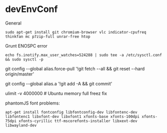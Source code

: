 # devEnvConf
  
General

	sudo apt-get install git chromium-browser vlc indicator-cpufreq thinkfan mc p7zip-full unrar-free htop

Grunt ENOSPC error
	
	echo fs.inotify.max_user_watches=524288 | sudo tee -a /etc/sysctl.conf && sudo sysctl -p



git config --global alias.force-pull '!git fetch --all && git reset --hard origin/master'

git config --global alias.a '!git add -A && git commit'

ulimit -v 4000000 # Ubuntu memory full freez fix


phantomJS font problems:

	apt-get install fontconfig libfontconfig-dev libfontenc-dev libfontenc1 libxfont-dev libxfont1 xfonts-base xfonts-100dpi xfonts-75dpi xfonts-cyrillic ttf-mscorefonts-installer libxext-dev libwayland-dev
